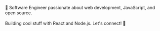 👋 Software Engineer passionate about web development, JavaScript, and open source.<br>   
Building cool stuff with React and Node.js. Let's connect! 🚀

<!--Text totally not generated by ChatGpt-->
